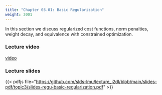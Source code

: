 ```yaml
---
title: "Chapter 03.01: Basic Regularization"
weight: 3001
---
```

In this section we discuss regularized cost functions, norm penalties, weight decay, and equivalence with constrained optimization.

<!--more-->

### Lecture video

[video](https://drive.google.com/file/d/1rOnPU_dX5I1F3Nz4G3B24S-b34FIhcv6/view?usp=sharing)

### Lecture slides

{{< pdfjs file="https://github.com/slds-lmu/lecture_i2dl/blob/main/slides-pdf/topic3/slides-regu-basic-regularization.pdf" >}}
